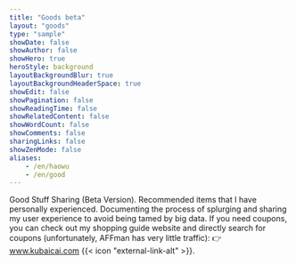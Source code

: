 ```yaml
---
title: "Goods beta"
layout: "goods"
type: "sample"
showDate: false
showAuthor: false
showHero: true
heroStyle: background
layoutBackgroundBlur: true
layoutBackgroundHeaderSpace: true
showEdit: false
showPagination: false
showReadingTime: false
showRelatedContent: false
showWordCount: false
showComments: false
sharingLinks: false
showZenMode: false
aliases:
    - /en/haowu
    - /en/good
---
```


Good Stuff Sharing (Beta Version). Recommended items that I have personally experienced. Documenting the process of splurging and sharing my user experience to avoid being tamed by big data. If you need coupons, you can check out my shopping guide website and directly search for coupons (unfortunately, AFFman has very little traffic): 👉 <a href="https://www.kubaicai.com/" target="_blank" rel="noreferrer noopener nofollow">www.kubaicai.com {{< icon "external-link-alt" >}}</a>.
